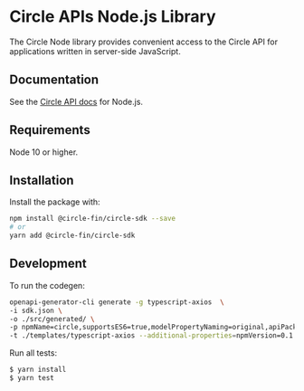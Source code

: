 # Circle APIs Node.js Library


The Circle Node library provides convenient access to the Circle API for
applications written in server-side JavaScript.

## Documentation

See the [Circle API docs](https://developers.circle.com/reference/ping?lang=node) for Node.js.

## Requirements

Node 10 or higher.

## Installation

Install the package with:

```sh
npm install @circle-fin/circle-sdk --save
# or
yarn add @circle-fin/circle-sdk
```

## Development

To run the codegen:

```sh
openapi-generator-cli generate -g typescript-axios  \
-i sdk.json \
-o ./src/generated/ \
-p npmName=circle,supportsES6=true,modelPropertyNaming=original,apiPackage=apis,modelPackage=models \
-t ./templates/typescript-axios --additional-properties=npmVersion=0.1.0-alpha.0,circleApiVersion=v1,withSeparateModelsAndApi=true
```

Run all tests:

```bash
$ yarn install
$ yarn test
```